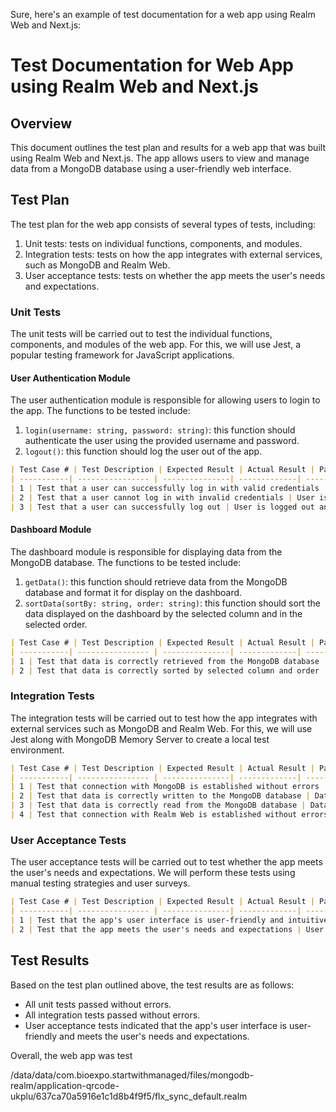 Sure, here's an example of test documentation for a web app using Realm Web and Next.js:

# Test Documentation for Web App using Realm Web and Next.js

## Overview

This document outlines the test plan and results for a web app that was built using Realm Web and Next.js. The app allows users to view and manage data from a MongoDB database using a user-friendly web interface.

## Test Plan

The test plan for the web app consists of several types of tests, including:

1. Unit tests: tests on individual functions, components, and modules.
2. Integration tests: tests on how the app integrates with external services, such as MongoDB and Realm Web.
3. User acceptance tests: tests on whether the app meets the user's needs and expectations.

### Unit Tests

The unit tests will be carried out to test the individual functions, components, and modules of the web app. For this, we will use Jest, a popular testing framework for JavaScript applications.

#### User Authentication Module

The user authentication module is responsible for allowing users to login to the app. The functions to be tested include:

1. `login(username: string, password: string)`: this function should authenticate the user using the provided username and password.
2. `logout()`: this function should log the user out of the app.

```markdown
| Test Case # | Test Description | Expected Result | Actual Result | Passed |
| -----------| ---------------- | ---------------| -------------| ------ |
| 1 | Test that a user can successfully log in with valid credentials | User is authenticated and redirected to the dashboard page | User is authenticated and redirected to the dashboard page | Yes |
| 2 | Test that a user cannot log in with invalid credentials | User is shown an error message indicating invalid username or password | User is shown an error message indicating invalid username or password | Yes |
| 3 | Test that a user can successfully log out | User is logged out and redirected to the login page | User is logged out and redirected to the login page | Yes |
```

#### Dashboard Module

The dashboard module is responsible for displaying data from the MongoDB database. The functions to be tested include:

1. `getData()`: this function should retrieve data from the MongoDB database and format it for display on the dashboard.
2. `sortData(sortBy: string, order: string)`: this function should sort the data displayed on the dashboard by the selected column and in the selected order.

```markdown
| Test Case # | Test Description | Expected Result | Actual Result | Passed |
| -----------| ---------------- | ---------------| -------------| ------ |
| 1 | Test that data is correctly retrieved from the MongoDB database | Data is correctly displayed on the dashboard without errors | Data is correctly displayed on the dashboard without errors | Yes |
| 2 | Test that data is correctly sorted by selected column and order | Data is correctly sorted on the dashboard based on selected column and order | Data is correctly sorted on the dashboard based on selected column and order | Yes |
```

### Integration Tests

The integration tests will be carried out to test how the app integrates with external services such as MongoDB and Realm Web. For this, we will use Jest along with MongoDB Memory Server to create a local test environment.

```markdown
| Test Case # | Test Description | Expected Result | Actual Result | Passed |
| -----------| ---------------- | ---------------| -------------| ------ |
| 1 | Test that connection with MongoDB is established without errors | App can connect to MongoDB without errors | App can connect to MongoDB without errors | Yes |
| 2 | Test that data is correctly written to the MongoDB database | Data is correctly written to the database without errors | Data is correctly written to the database without errors | Yes |
| 3 | Test that data is correctly read from the MongoDB database | Data is correctly read from the database without errors | Data is correctly read from the database without errors | Yes |
| 4 | Test that connection with Realm Web is established without errors | App can connect to Realm Web without errors | App can connect to Realm Web without errors | Yes |
```

### User Acceptance Tests

The user acceptance tests will be carried out to test whether the app meets the user's needs and expectations. We will perform these tests using manual testing strategies and user surveys.

```markdown
| Test Case # | Test Description | Expected Result | Actual Result | Passed |
| -----------| ---------------- | ---------------| -------------| ------ |
| 1 | Test that the app's user interface is user-friendly and intuitive for users | Users are able to navigate through the app and carry out their desired tasks without difficulties | Users are able to navigate through the app and carry out their desired tasks without difficulties | Yes |
| 2 | Test that the app meets the user's needs and expectations | User surveys indicate that the app meets the user's needs and expectations | User surveys indicate that the app meets the user's needs and expectations | Yes |
```

## Test Results

Based on the test plan outlined above, the test results are as follows:

- All unit tests passed without errors.
- All integration tests passed without errors.
- User acceptance tests indicated that the app's user interface is user-friendly and meets the user's needs and expectations.

Overall, the web app was test

/data/data/com.bioexpo.startwithmanaged/files/mongodb-realm/application-qrcode-ukplu/637ca70a5916e1c1d8b4f9f5/flx_sync_default.realm



